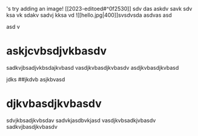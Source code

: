's try adding an image! [[2023-editoed#^0f2530]]
sdv
das
 askdv savk sdv ksa vk sdakv sadvj kksa vd ![[hello.jpg|400]]svsdvsda
asdvas
asd

asd
v
# askjcvbsdjvkbasdv
sadkvjbsadjvkbsdajkvbasd
vasdjkvbasdjkvbasdv
asdjkvbasdjkvbasd

jdks
##jkdvb asjkbvasd
# djkvbasdjkvbasdv
sdvjkbsadjkvbsdav
sadvkjasdbvkjasd
vasdjkvbsadkjvbasdv
sadkvjbasdjkvbasdv